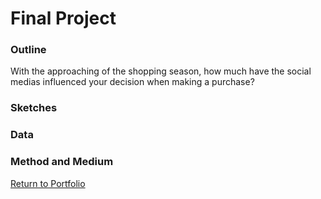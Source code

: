 # Final Project  
### Outline  
With the approaching of the shopping season, how much have the social medias influenced your decision when making a purchase? 
### Sketches

### Data  

### Method and Medium  

[Return to Portfolio](https://andreywc.github.io/94870-portfolio/)
